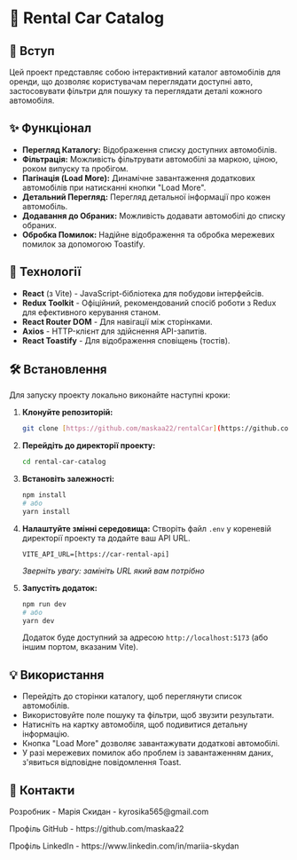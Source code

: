 # 🚗 Rental Car Catalog

## 🌟 Вступ

Цей проект представляє собою інтерактивний каталог автомобілів для оренди, що дозволяє користувачам переглядати доступні авто, застосовувати фільтри для пошуку та переглядати деталі кожного автомобіля.

## ✨ Функціонал

-   **Перегляд Каталогу:** Відображення списку доступних автомобілів.
-   **Фільтрація:** Можливість фільтрувати автомобілі за маркою, ціною, роком випуску та пробігом.
-   **Пагінація (Load More):** Динамічне завантаження додаткових автомобілів при натисканні кнопки "Load More".
-   **Детальний Перегляд:** Перегляд детальної інформації про кожен автомобіль.
-   **Додавання до Обраних:** Можливість додавати автомобілі до списку обраних.
-   **Обробка Помилок:** Надійне відображення та обробка мережевих помилок за допомогою Toastify.

## 🚀 Технології

-   **React** (з Vite) - JavaScript-бібліотека для побудови інтерфейсів.
-   **Redux Toolkit** - Офіційний, рекомендований спосіб роботи з Redux для ефективного керування станом.
-   **React Router DOM** - Для навігації між сторінками.
-   **Axios** - HTTP-клієнт для здійснення API-запитів.
-   **React Toastify** - Для відображення сповіщень (тостів).

## 🛠️ Встановлення

Для запуску проекту локально виконайте наступні кроки:

1.  **Клонуйте репозиторій:**
    ```bash
    git clone [https://github.com/maskaa22/rentalCar](https://github.com/maskaa22/rentalCar)
    ```

2.  **Перейдіть до директорії проекту:**
    ```bash
    cd rental-car-catalog
    ```

3.  **Встановіть залежності:**
    ```bash
    npm install
    # або
    yarn install
    ```

4.  **Налаштуйте змінні середовища:**
    Створіть файл `.env` у кореневій директорії проекту та додайте ваш API URL.
    ```
    VITE_API_URL=[https://car-rental-api]
    ```
    *Зверніть увагу: замініть URL який вам потрібно*

5.  **Запустіть додаток:**
    ```bash
    npm run dev
    # або
    yarn dev
    ```
    Додаток буде доступний за адресою `http://localhost:5173` (або іншим портом, вказаним Vite).

## 💡 Використання

-   Перейдіть до сторінки каталогу, щоб переглянути список автомобілів.
-   Використовуйте поле пошуку та фільтри, щоб звузити результати.
-   Натисніть на картку автомобіля, щоб подивитися детальну інформацію.
-   Кнопка "Load More" дозволяє завантажувати додаткові автомобілі.
-   У разі мережевих помилок або проблем із завантаженням даних, з'явиться відповідне повідомлення Toast.

## 📧 Контакти

<p>Розробник - Марія Скидан - kyrosika565@gmail.com</p>
<p>Профіль GitHub - https://github.com/maskaa22</p>
<p>Профіль LinkedIn - https://www.linkedin.com/in/mariia-skydan</p>
